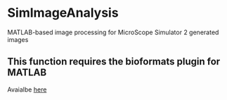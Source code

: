 # SimImageAnalysis
MATLAB-based image processing for MicroScope Simulator 2 generated images

## This function requires the bioformats plugin for MATLAB
Avaialbe [here](https://www.openmicroscopy.org/bio-formats/downloads/)
